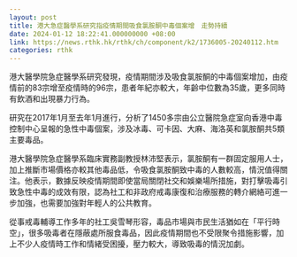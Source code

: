 ```yaml
---
layout: post
title: 港大急症醫學系研究指疫情期間吸食氯胺酮中毒個案增　走勢持續
date: 2024-01-12 18:22:41.000000000 +08:00
link: https://news.rthk.hk/rthk/ch/component/k2/1736005-20240112.htm
categories: rthk
---
```


港大醫學院急症醫學系研究發現，疫情期間涉及吸食氯胺酮的中毒個案增加，由疫情前的83宗增至疫情時的96宗，患者年紀亦較大，年齡中位數為35歲，更多同時有飲酒和出現暴力行為。

研究在2017年1月至去年1月進行，分析了1450多宗由公立醫院急症室向香港中毒控制中心呈報的急性中毒個案，涉及冰毒、可卡因、大麻、海洛英和氯胺酮共5類主要毒品。

港大醫學院急症醫學系臨床實務副教授林沛堅表示，氯胺酮有一群固定服用人士，加上推斷市場價格亦較其他毒品低，令吸食氯胺酮致中毒的人數較高，情況值得關注。他表示，數據反映疫情期間即使當局關閉社交和娛樂場所措施，對打擊吸毒引致急性中毒的成效有限，認為社工和非政府戒毒康復和治療服務的轉介網絡可進一步加強，也需要加強對年輕人的公共教育。

從事戒毒輔導工作多年的社工吳雪琴形容，毒品市場與市民生活猶如在「平行時空」，很多吸毒者在隱蔽處所服食毒品，因此疫情期間也不受限聚令措施影響，加上不少人疫情時工作和情緒受困擾，壓力較大，導致吸毒的情況加劇。
